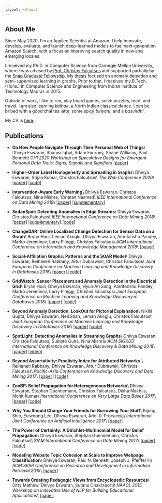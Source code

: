 ```yaml
---
layout: default
---
```


## About Me

Since May 2020, I'm an Applied Scientist at Amazon. I help innovate, develop, evaluate, and launch deep-learned models to fuel next-generation Amazon Search, with a focus on improving search quality in new and emerging locales.

I received my Ph.D. in Computer Science from Carnegie Mellon University, where I was advised by [Prof. Christos Faloutsos](http://www.cs.cmu.edu/~christos/) and supported partially by the [Snap Graduate Fellowship](https://snapresearchfs.splashthat.com/). My [thesis](./papers/dissertation.pdf) focused on anomaly detection and semi-supervised learning in graphs. Prior to that, I received my B.Tech. (Hons.) in Computer Science and Engineering from Indian Institute of Technology Madras in 2015.

Outside of work, I like to run, play board games, solve puzzles, read, and travel. I am also learning *kathak*, a North Indian classical dance. I can be bribed with a good chai tea latte, some spicy *biriyani*, and a *basundhi*.

My CV is [here](./CV.pdf).

## Publications

- **On How People Navigate Through Their Personal Web of Things**\\
  Dhivya Eswaran, Shamsi Iqbal, Adam Fourney, Shane Williams, Paul Bennett\\
  *CHI 2020 Workshop on Speculative Designs for Emergent Personal Data Trails: Signs, Signals and Signifiers* [[paper]](./papers/chi2020-personalweb.pdf)

- **Higher-Order Label Homogeneity and Spreading in Graphs**\\
  Dhivya Eswaran, Srijan Kumar, Christos Faloutsos\\
  *The Web Conference 2020*\\
  [[paper]](./papers/www20-hols.pdf) [[code]](https://github.com/dhivyaeswaran/hols)

- **Intervention-Aware Early Warning**\\
  Dhivya Eswaran, Christos Faloutsos, Nina Mishra, Yonatan Naamad\\
  *IEEE International Conference on Data Mining 2019*\\
  [[paper]](./papers/icdm19-smokealarm.pdf) [[supplementary]](papers/icdm19-smokealarm-sup.pdf)

- **SedanSpot: Detecting Anomalies in Edge Streams**\\
  Dhivya Eswaran, Christos Faloutsos\\
  *IEEE International Conference on Data Mining 2018*\\
  [[paper]](./papers/icdm18-sedanspot.pdf) [[supplementary]](papers/icdm18-sedanspot-sup.pdf) [[code]](https://github.com/dhivyaeswaran/sedanspot)

- **ChangeDAR: Online Localized Change Detection for Sensor Data on a Graph**\\
  Bryan Hooi, Leman Akoglu, Dhivya Eswaran, Amritanshu Pandey, Marko Jereminov, Larry Pileggi, Christos Faloutsos\\
  *ACM International Conference on Information and Knowledge Management 2018*\\
  [[paper]](./papers/cikm18-changedar.pdf)

- **Social-Affiliation Graphs: Patterns and the SOAR Model**\\
  Dhivya Eswaran, Reihaneh Rabbany, Artur Dubrawski, Christos Faloutsos\\
  *Joint European Conference on Machine Learning and Knowledge Discovery in Databases 2018*\\
  [[paper]](./papers/pkdd18-soar.pdf) [[code]](https://github.com/dhivyaeswaran/soar)

- **GridWatch: Sensor Placement and Anomaly Detection in the Electrical Grid**\\
  Bryan Hooi, Dhivya Eswaran, Hyun Ah Song, Amritanshu Pandey, Marko Jereminov, Larry Pileggi, Christos Faloutsos\\
  *Joint European Conference on Machine Learning and Knowledge Discovery in Databases 2018*\\
  [[paper]](./papers/pkdd18-gridwatch.pdf) [[code]](https://github.com/bhooi/gridwatch)

- **Beyond Anomaly Detection: LookOut for Pictorial Explanation**\\
  Nikhil Gupta, Dhivya Eswaran, Neil Shah, Leman Akoglu, Christos Faloutsos\\
  *Joint European Conference on Machine Learning and Knowledge Discovery in Databases 2018*\\
  [[paper]](./papers/pkdd18-lookout.pdf) [[code]](https://github.com/NikhilGupta1997/Lookout)

- **SpotLight: Detecting Anomalies in Streaming Graphs**\\
  Dhivya Eswaran, Christos Faloutsos, Sudipto Guha, Nina Mishra\\
  *ACM SIGKDD International Conference on Knowledge Discovery & Data Mining 2018*\\
  [[paper]](./papers/kdd18-spotlight.pdf) [[video]](https://www.youtube.com/watch?v=S8AhKd7h-hE)

- **Beyond Assortativity: Proclivity Index for Attributed Networks** \\
  Reihaneh Rabbany, Dhivya Eswaran, Artur Dubrawski, Christos Faloutsos\\
  *Pacific-Asia Conference on Knowledge Discovery and Data Mining 2017*\\
  [[paper]](./papers/pakdd17-prone.pdf) [[code]](https://github.com/rabbanyk/ProclivityIndex)

- **ZooBP: Belief Propagation for Heterogeneous Networks**\\
  Dhivya Eswaran, Stephan Guennemann, Christos Faloutsos, Disha Makhija, Mohit Kumar\\
  *International Conference on Very Large Data Bases 2017*\\
  [[paper]](./papers/vldb17-zoobp.pdf) [[code]](./code/zoobp.zip)

- **Why You Should Charge Your Friends for Borrowing Your Stuff**\\
  Kijung Shin, Euiwoong Lee, Dhivya Eswaran, Ariel D. Procaccia\\
  *International Joint Conference on Artificial Intelligence 2017*\\
  [[paper]](./papers/ijcai17-borrow.pdf)

- **The Power of Certainty: A Dirichlet-Multinomial Model for Belief Propagation**\\
  Dhivya Eswaran, Stephan Guennemann, Christos Faloutsos\\
  *SIAM International Conference on Data Mining 2017*\\
  [[paper]](./papers/sdm17-netconf.pdf) [[code]](code/netconf.zip)

- **Modeling Website Topic Cohesion at Scale to Improve Webpage Classification**\\
  Dhivya Eswaran, Paul N. Bennett, Joseph J. Pfeiffer III\\
  *ACM SIGIR Conference on Research and Development in Information Retrieval 2015*\\
  [[paper]](./papers/sigir15-cohesion.pdf)

- **Towards Creating Pedagogic Views from Encyclopedic Resources**\\
  Ditty Mathew, Dhivya Eswaran, Sutanu Chakraborti\\
  *NAACL 2015 Workshop on Innovative Use of NLP for Building Educational Applications*\\
  [[paper]](./papers/naacl15-pedagogy.pdf)


<!-- Text can be **bold**, _italic_, or ~~strikethrough~~.

[Link to another page](./another-page.html).

There should be whitespace between paragraphs.

There should be whitespace between paragraphs. We recommend including a README, or a file with information about your project.

# Header 1

This is a normal paragraph following a header. GitHub is a code hosting platform for version control and collaboration. It lets you and others work together on projects from anywhere.

## Header 2

> This is a blockquote following a header.
>
> When something is important enough, you do it even if the odds are not in your favor.

### Header 3

```js
// Javascript code with syntax highlighting.
var fun = function lang(l) {
  dateformat.i18n = require('./lang/' + l)
  return true;
}
```

```ruby
# Ruby code with syntax highlighting
GitHubPages::Dependencies.gems.each do |gem, version|
  s.add_dependency(gem, "= #{version}")
end
```

#### Header 4

*   This is an unordered list following a header.
*   This is an unordered list following a header.
*   This is an unordered list following a header.

##### Header 5

1.  This is an ordered list following a header.
2.  This is an ordered list following a header.
3.  This is an ordered list following a header.

###### Header 6

| head1        | head two          | three |
|:-------------|:------------------|:------|
| ok           | good swedish fish | nice  |
| out of stock | good and plenty   | nice  |
| ok           | good `oreos`      | hmm   |
| ok           | good `zoute` drop | yumm  |

### There's a horizontal rule below this.

* * *

### Here is an unordered list:

*   Item foo
*   Item bar
*   Item baz
*   Item zip

### And an ordered list:

1.  Item one
1.  Item two
1.  Item three
1.  Item four

### And a nested list:

- level 1 item
  - level 2 item
  - level 2 item
    - level 3 item
    - level 3 item
- level 1 item
  - level 2 item
  - level 2 item
  - level 2 item
- level 1 item
  - level 2 item
  - level 2 item
- level 1 item

### Small image

![Octocat](https://github.githubassets.com/images/icons/emoji/octocat.png)

### Large image

![Branching](https://guides.github.com/activities/hello-world/branching.png)


### Definition lists can be used with HTML syntax.

<dl>
<dt>Name</dt>
<dd>Godzilla</dd>
<dt>Born</dt>
<dd>1952</dd>
<dt>Birthplace</dt>
<dd>Japan</dd>
<dt>Color</dt>
<dd>Green</dd>
</dl>

```
Long, single-line code blocks should not wrap. They should horizontally scroll if they are too long. This line should be long enough to demonstrate this.
```

```
The final element.
``` -->
